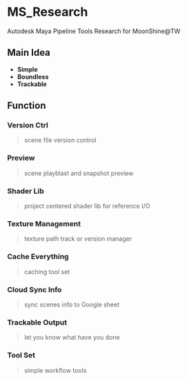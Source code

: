 # MS_Research
Autodesk Maya Pipeline Tools Research for MoonShine@TW

## Main Idea

* **Simple**
* **Boundless**
* **Trackable**

## Function

### Version Ctrl
> scene file version control

### Preview
> scene playblast and snapshot preview

### Shader Lib
> project centered shader lib for reference I/O

### Texture Management
> texture path track or version manager

### Cache Everything
> caching tool set

### Cloud Sync Info
> sync scenes info to Google sheet

### Trackable Output
> let you know what have you done

### Tool Set
> simple workflow tools
